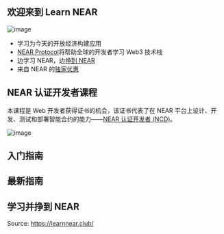 ## 欢迎来到 Learn NEAR

![image](https://user-images.githubusercontent.com/46699230/129397470-c4f364a8-ecde-401f-ae28-9be9eb5494bf.png)


<!-- Learn NEAR Club banner -->

- 学习为今天的开放经济构建应用
- [NEAR Protocol](https://learnnear.club/what-is-near-protocol/)将帮助全球的开发者学习 Web3 技术栈
- 边学习 NEAR，边[挣到 NEAR](https://learnnear.club/what-are-nlearns/)
- 来自 NEAR 的[独家优惠](https://learnnear.club/what-are-nlearns/)

## NEAR 认证开发者课程

本课程是 Web 开发者获得证书的机会，该证书代表了在 NEAR 平台上设计、开发、测试和部署智能合约的能力——[NEAR 认证开发者 (NCD)](https://learnnear.club/courses/near-certified-developer-level-1/)。

![image](https://user-images.githubusercontent.com/46699230/129397483-a13f11ca-66f7-451e-acc6-b5ced00c6c2b.png)

## 入门指南


## 最新指南


## 学习并挣到 NEAR


Source: https://learnnear.club/
